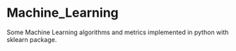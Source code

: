 # Machine_Learning
Some Machine Learning algorithms and metrics implemented in python with sklearn package.
